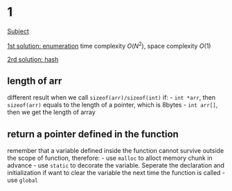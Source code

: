 # 1

[Subject](https://leetcode-cn.com/problems/two-sum/)

[1st solution: enumeration](1.c) time complexity $O(N^2)$, space complexity $O(1)$

[2rd solution: hash](1_hash.c) 

## length of arr

different result when we call `sizeof(arr)/sizeof(int)` if:
    - `int *arr`, then `sizeof(arr)` equals to the length of a pointer, which is 8bytes
    - `int arr[]`, then we get the length of array

## return a pointer defined in the function

remember that a variable defined inside the function cannot survive outside the scope of function, therefore:
    - use `malloc` to alloct memory chunk in advance
    - use `static` to decorate the variable. Seperate the declaration and initialization if want to clear the variable the next time the function is called
    - use `global`

